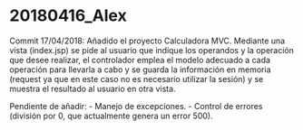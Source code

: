 # 20180416_Alex
Commit 17/04/2018: Añadido el proyecto Calculadora MVC. Mediante una vista (index.jsp) se pide al usuario que indique los operandos y la operación que desee realizar, el controlador emplea el modelo adecuado a cada operación para llevarla a cabo y se guarda la información en memoria (request ya que en este caso no es necesario utilizar la sesión) y se muestra el resultado al usuario en otra vista.

Pendiente de añadir:
                        - Manejo de excepciones.
                        - Control de errores (división por 0, que actualmente genera un error 500).